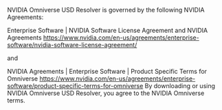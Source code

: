 NVIDIA Omniverse USD Resolver is governed by the following NVIDIA Agreements:

Enterprise Software | NVIDIA Software License Agreement and NVIDIA Agreements https://www.nvidia.com/en-us/agreements/enterprise-software/nvidia-software-license-agreement/

and

NVIDIA Agreements | Enterprise Software | Product Specific Terms for Omniverse https://www.nvidia.com/en-us/agreements/enterprise-software/product-specific-terms-for-omniverse
By downloading or using NVIDIA Omniverse USD Resolver, you agree to the NVIDIA Omniverse terms.